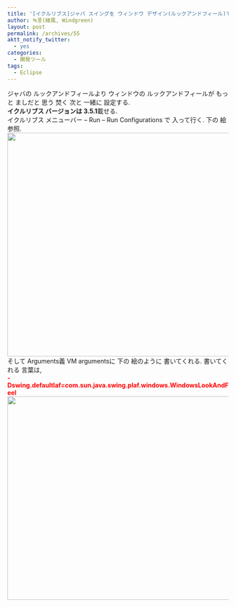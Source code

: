 ```yaml
---
title: '[イクルリブス]ジャバ スイングを ウィンドウ デザイン(ルックアンドフィール)で 作る 方法'
author: 녹풍(綠風, Windgreen)
layout: post
permalink: /archives/55
aktt_notify_twitter:
  - yes
categories:
  - 開発ツール
tags:
  - Eclipse
---
```

ジャバの ルックアンドフィールより ウィンドウの ルックアンドフィールが もっと ましだと 思う 焚く 次と 一緒に 設定する.  
<span style="font-weight: bold;">イクルリブス バージョンは 3.5.1</span>載せる.  
イクルリブス メニューバー &#8211; Run &#8211; Run Configurations で 入って行く. 下の 絵 参照.  
<img src="http://dl.dropboxusercontent.com/u/15546257/blog/mytory/old-images/1/cfile22.uf.110952494D4BC86C2E1226.png" class="aligncenter" alt="" height="510" width="580" />そして Arguments義 VM argumentsに 下の 絵のように 書いてくれる. 書いてくれる 言葉は,  
<span style="font-weight: bold; color: rgb(255, 0, 0);">-Dswing.defaultlaf=com.sun.java.swing.plaf.windows.WindowsLookAndFeel</span>  
<img src="http://dl.dropboxusercontent.com/u/15546257/blog/mytory/old-images/1/cfile9.uf.196A5C5A4D4BC86C2ECC19.png" class="aligncenter" alt="" height="464" width="580" />